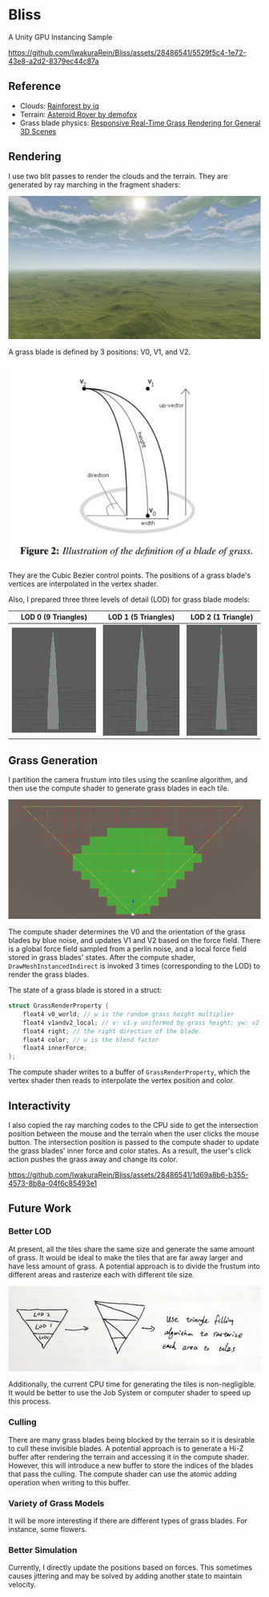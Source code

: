 # Bliss
A Unity GPU Instancing Sample

https://github.com/IwakuraRein/Bliss/assets/28486541/5529f5c4-1e72-43e8-a2d2-8379ec44c87a

## Reference

- Clouds: [Rainforest by iq](https://www.shadertoy.com/view/4ttSWf)
- Terrain: [Asteroid Rover by demofox](https://www.shadertoy.com/view/Mds3DX)
- Grass blade physics: [Responsive Real-Time Grass Rendering for General 3D Scenes](https://www.cg.tuwien.ac.at/research/publications/2017/JAHRMANN-2017-RRTG/JAHRMANN-2017-RRTG-draft.pdf)

## Rendering

I use two blit passes to render the clouds and the terrain. They are generated by ray marching in the fragment shaders:

![](Doc/terrian_and_clouds.png)

A grass blade is defined by 3 positions: V0, V1, and V2.

![](Doc/blade_model.jpg)

They are the Cubic Bezier control points. The positions of a grass blade's vertices are interpolated in the vertex shader.

Also, I prepared three three levels of detail (LOD) for grass blade models:

| LOD 0 (9 Triangles) | LOD 1 (5 Triangles) | LOD 2 (1 Triangle) |
|-------|-------|-------|
| ![](Doc/lod0.png)  | ![](Doc/LOD1.png)  |  ![](Doc/LOD2.png)    |

## Grass Generation

I partition the camera frustum into tiles using the scanline algorithm, and then use the compute shader to generate grass blades in each tile.

![](Doc/tiles.png)

The compute shader determines the V0 and the orientation of the grass blades by blue noise, and updates V1 and V2 based on the force field. There is a global force field sampled from a perlin noise, and a local force field stored in grass blades' states. After the compute shader, `DrawMeshInstancedIndirect` is invoked 3 times (corresponding to the LOD) to render the grass blades.

The state of a grass blade is stored in a struct:

```c
struct GrassRenderProperty {
    float4 v0_world; // w is the random grass height multiplier
    float4 v1andv2_local; // x: v1.y uniformed by grass height; yw: v2's xz coordinates uniformed by grass width; z: v2's y coordinate uniformed by grass height
    float4 right; // the right direction of the blade.
    float4 color; // w is the blend factor
    float4 innerForce;
};
```

The compute shader writes to a buffer of `GrassRenderProperty`, which the vertex shader then reads to interpolate the vertex position and color.

## Interactivity

I also copied the ray marching codes to the CPU side to get the intersection position between the mouse and the terrain when the user clicks the mouse button. The intersection position is passed to the compute shader to update the grass blades' inner force and color states. As a result, the user's click action pushes the grass away and change its color.

https://github.com/IwakuraRein/Bliss/assets/28486541/1d69a8b6-b355-4573-8b8a-04f6c85493e1

## Future Work

### Better LOD

At present, all the tiles share the same size and generate the same amount of grass. It would be ideal to make the tiles that are far away larger and have less amount of grass. A potential approach is to divide the frustum into different areas and rasterize each with different tile size.

![](Doc/better_lod.png)

Additionally, the current CPU time for generating the tiles is non-negligible. It would be better to use the Job System or computer shader to speed up this process.

### Culling

There are many grass blades being blocked by the terrain so it is desirable to cull these invisible blades. A potential approach is to generate a Hi-Z buffer after rendering the terrain and accessing it in the compute shader. However, this will introduce a new buffer to store the indices of the blades that pass the culling. The compute shader can use the atomic adding operation when writing to this buffer.

### Variety of Grass Models 

It will be more interesting if there are different types of grass blades. For instance, some flowers.

### Better Simulation

Currently, I directly update the positions based on forces. This sometimes causes jittering and may be solved by adding another state to maintain velocity.
